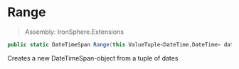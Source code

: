 ﻿

# Range

> Assembly: IronSphere.Extensions

```csharp
public static DateTimeSpan Range(this ValueTuple<DateTime,DateTime> dateTuple, DateTimeSpanType spanType = 5, Int32 step = 1)
```

Creates a new DateTimeSpan-object from a tuple of dates

 